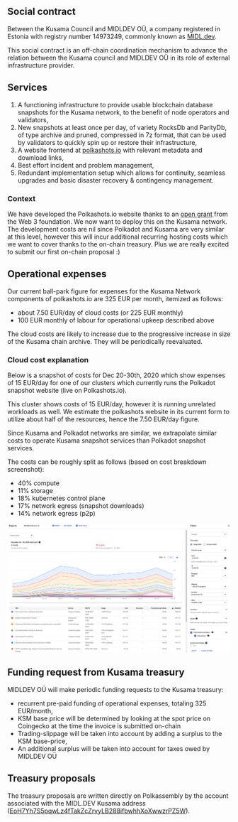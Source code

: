 ## Social contract

Between the Kusama Council and MIDLDEV OÜ, a company registered in Estonia with registry number 14973249, commonly known as [MIDL.dev](https://midl.dev).

This social contract is an off-chain coordination mechanism to advance the relation between the Kusama council and MIDLDEV OÜ in its role of external infrastructure provider.

## Services

1. A functioning infrastructure to provide usable blockchain database snapshots for the Kusama network, to the benefit of node operators and validators,
1. New snapshots at least once per day, of variety RocksDb and ParityDb, of type archive and pruned, compressed in 7z format, that can be used by validators to quickly spin up or restore their infrastructure,
1. A website frontend at [polkashots.io](https://polkashots.io) with relevant metadata and download links,
1. Best effort incident and problem management,
1. Redundant implementation setup which allows for continuity, seamless upgrades and basic disaster recovery & contingency management.

### Context

We have developed the Polkashots.io website thanks to an [open grant](https://github.com/w3f/Grant-Milestone-Delivery/pull/70) from the Web 3 foundation. We now want to deploy this on the Kusama network. The development costs are nil since Polkadot and Kusama are very similar at this level, however this will incur additional recurring hosting costs which we want to cover thanks to the on-chain treasury. Plus we are really excited to submit our first on-chain proposal :)

## Operational expenses

Our current ball-park figure for expenses for the Kusama Network components of polkashots.io are 325 EUR per month, itemized as follows:

* about 7.50 EUR/day of cloud costs (or 225 EUR monthly)
* 100 EUR monthly of labour for operational upkeep described above

The cloud costs are likely to increase due to the progressive increase in size of the Kusama chain archive. They will be periodically reevaluated.

### Cloud cost explanation

Below is a snapshot of costs for Dec 20-30th, 2020 which show expenses of 15 EUR/day for one of our clusters which currently runs the Polkadot snapshot website (live on Polkashots.io).

This cluster shows costs of 15 EUR/day, however it is running unrelated workloads as well. We estimate the polkashots website in its current form to utilize about half of the resources, hence the 7.50 EUR/day figure.

Since Kusama and Polkadot networks are similar, we extrapolate similar costs to operate Kusama snapshot services than Polkadot snapshot services.

The costs can be roughly split as follows (based on cost breakdown screenshot):

* 40% compute
* 11% storage
* 18% kubernetes control plane
* 17% network egress (snapshot downloads)
* 14% network egress (p2p)

![cloud costs](./cloudcosts.png)


## Funding request from Kusama treasury

MIDLDEV OÜ will make periodic funding requests to the Kusama treasury:

* recurrent pre-paid funding of operational expenses, totaling 325 EUR/month,
* KSM base price will be determined by looking at the spot price on Coingecko at the time the invoice is submitted on-chain
* Trading-slippage will be taken into account by adding a surplus to the KSM base-price,
* An additional surplus will be taken into account for taxes owed by MIDLDEV OÜ

## Treasury proposals

The treasury proposals are written directly on Polkassembly by the account associated with the MIDL.DEV Kusama address ([EoH7Yh7S5pqwLz4fTakZcZrvyLB288ifbwhhXoXwwzrPZ5W](https://polkascan.io/kusama/account/EoH7Yh7S5pqwLz4fTakZcZrvyLB288ifbwhhXoXwwzrPZ5W)).
